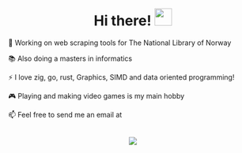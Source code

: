 <div align="center">
   <h1>Hi there! <img src="https://media.giphy.com/media/hvRJCLFzcasrR4ia7z/giphy.gif" width="35px"></h1>
</div>

<div align="center">
   <div align="left">
      <p>🔭 Working on web scraping tools for The National Library of Norway</p>
      <p>📚 Also doing a masters in informatics</p> 
      <p>⚡ I love zig, go, rust, Graphics, SIMD and data oriented programming!</p>
      <p>🎮 Playing and making video games is my main hobby</p>
      <p>📫 Feel free to send me an email at <akselhallajs@gmail.com></p>
   </div>
</div>

<br>
<!--<div align="center"> 
   <img align="right" src="https://github-readme-stats.vercel.app/api?username=avokadoen&count_private=true&show_icons=true&theme=dracula" />
</div>-->


<div align="center">
   <img src="https://github-profile-trophy.vercel.app/?username=avokadoen&theme=dracula&no-frame=true&margin-w=10" />
</div>
